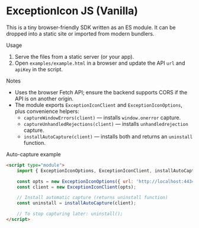 # ExceptionIcon JS (Vanilla)

This is a tiny browser-friendly SDK written as an ES module. It can be dropped into a static site or imported from modern bundlers.

Usage

1. Serve the files from a static server (or your app).
2. Open `examples/example.html` in a browser and update the API `url` and `apiKey` in the script.

Notes

- Uses the browser Fetch API; ensure the backend supports CORS if the API is on another origin.
- The module exports `ExceptionIconClient` and `ExceptionIconOptions`, plus convenience helpers:
	- `captureWindowErrors(client)` — installs `window.onerror` capture.
	- `captureUnhandledRejections(client)` — installs `unhandledrejection` capture.
	- `installAutoCapture(client)` — installs both and returns an `uninstall` function.

Auto-capture example

```html
<script type="module">
	import { ExceptionIconOptions, ExceptionIconClient, installAutoCapture } from '../exceptionicon.js';

	const opts = new ExceptionIconOptions({ url: 'http://localhost:44345', apiKey: 'your-api-key' });
	const client = new ExceptionIconClient(opts);

	// Install automatic capture (returns uninstall function)
	const uninstall = installAutoCapture(client);

	// To stop capturing later: uninstall();
</script>
```
